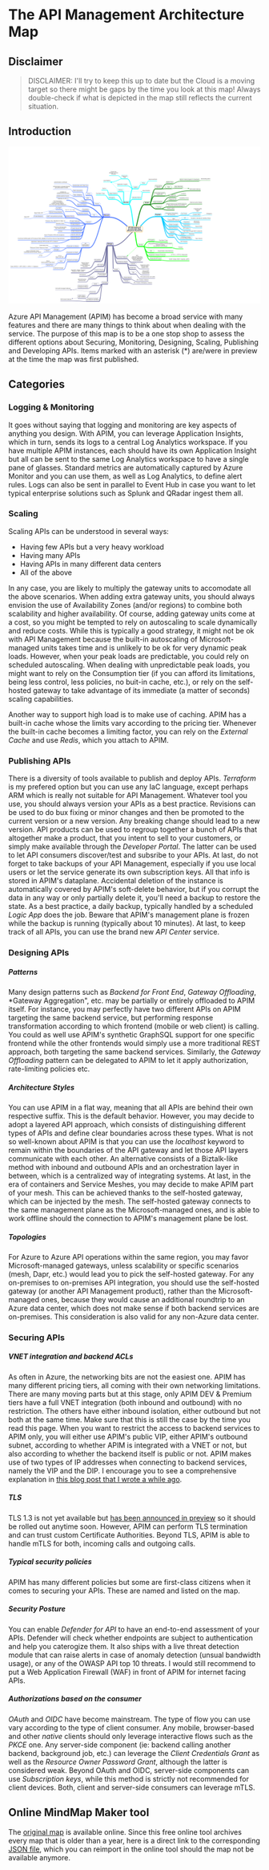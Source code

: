 # The API Management Architecture Map
## Disclaimer
> DISCLAIMER: I'll try to keep this up to date but the Cloud is a moving target so there might be gaps by the time you look at this map! Always double-check if what is depicted in the map still reflects the current situation. 

## Introduction
![apimanagementmap](./images/apim.png)

Azure API Management (APIM) has become a broad service with many features and there are many things to think about when dealing with the service. The purpose of this map is to be a one stop shop to assess the different options about Securing, Monitoring, Designing, Scaling, Publishing and Developing APIs. Items marked with an asterisk (*) are/were in preview at the time the map was first published.

## Categories
### Logging & Monitoring
It goes without saying that logging and monitoring are key aspects of anything you design. With APIM, you can leverage Application Insights, which in turn, sends its logs to a central Log Analytics workspace. If you have multiple APIM instances, each should have its own Application Insight but all can be sent to the same Log Analytics workspace to have a single pane of glasses. Standard metrics are automatically captured by Azure Monitor and you can use them, as well as Log Analytics, to define alert rules. Logs can also be sent in parallel to Event Hub in case you want to let typical enterprise solutions such as Splunk and QRadar ingest them all.  

### Scaling
Scaling APIs can be understood in several ways:

- Having few APIs but a very heavy workload
- Having many APIs
- Having APIs in many different data centers
- All of the above

In any case, you are likely to multiply the gateway units to accomodate all the above scenarios. When adding extra gateway units, you should always envision the use of Availability Zones (and/or regions) to combine both scalability and higher availability. Of course, adding gateway units come at a cost, so you might be tempted to rely on autoscaling to scale dynamically and reduce costs. While this is typically a good strategy, it might not be ok with API Management because the built-in autoscaling of Microsoft-managed units takes time and is unlikely to be ok for very dynamic peak loads. However, when your peak loads are predictable, you could rely on scheduled autoscaling. When dealing with unpredictable peak loads, you might want to rely on the Consumption tier (if you can afford its limitations, being less control, less policies, no buit-in cache, etc.), or rely on the self-hosted gateway to take advantage of its immediate (a matter of seconds) scaling capabilities.

Another way to support high load is to make use of caching. APIM has a built-in cache whose the limits vary according to the pricing tier. Whenever the built-in cache becomes a limiting factor, you can rely on the *External Cache* and use *Redis*, which you attach to APIM.

### Publishing APIs
There is a diversity of tools available to publish and deploy APIs. *Terraform* is my prefered option but you can use any IaC language, except perhaps ARM which is really not suitable for API Management. Whatever tool you use, you should always version your APIs as a best practice. Revisions can be used to do bux fixing or minor changes and then be promoted to the current version or a new version. Any breaking change should lead to a new version. API products can be used to regroup together a bunch of APIs that altogether make a product, that you intent to sell to your customers, or simply make available through the *Developer Portal*. The latter can be used to let API consumers discover/test and subsribe to your APIs. At last, do not forget to take backups of your API Management, especially if you use local users or let the service generate its own subscription keys. All that info is stored in APIM's dataplane. Accidental deletion of the instance is automatically covered by APIM's soft-delete behavior, but if you corrupt the data in any way or only partially delete it, you'll need a backup to restore the state. As a best practice, a daily backup, typically handled by a scheduled *Logic App* does the job. Beware that APIM's management plane is frozen while the backup is running (typically about 10 minutes).
At last, to keep track of all APIs, you can use the brand new *API Center* service.

### Designing APIs

##### Patterns
Many design patterns such as *Backend for Front End*, *Gateway Offloading*, *Gateway Aggregation", etc. may be partially or entirely offloaded to APIM itself. For instance, you may perfectly have two different APIs on APIM targeting the same backend service, but performing response transformation according to which frontend (mobile or web client) is calling. You could as well use APIM's synthetic GraphSQL support for one specific frontend while the other frontends would simply use a more traditional REST approach, both targeting the same backend services. Similarly, the *Gateway Offloading* pattern can be delegated to APIM to let it apply authorization, rate-limiting policies etc.
##### Architecture Styles
You can use APIM in a flat way, meaning that all APIs are behind their own respective suffix. This is the default behavior. However, you may decide to adopt a layered API approach, which consists of distinguishing different types of APIs and define clear boundaries across these types. What is not so well-known about APIM is that you can use the *localhost* keyword to remain within the boundaries of the API gateway and let those API layers communicate with each other. An alternative consists of a Biztalk-like method with inbound and outbound APIs and an orchestration layer in between, which is a centralized way of integrating systems.
At last, in the era of containers and Service Meshes, you may decide to make APIM part of your mesh. This can be achieved  thanks to the self-hosted gateway, which can be injected by the mesh. The self-hosted gateway connects to the same management plane as the Microsoft-managed ones, and is able to work offline should the connection to APIM's management plane be lost.

##### Topologies
For Azure to Azure API operations within the same region, you may favor Microsoft-managed gateways, unless scalability or specific scenarios (mesh, Dapr, etc.) would lead you to pick the self-hosted gateway. For any on-premises to on-premises API integration, you should use the self-hosted gateway (or another API Management product), rather than the Microsoft-managed ones, because they would cause an additional roundtrip to an Azure data center, which does not make sense if both backend services are on-premises. This consideration is also valid for any non-Azure data center.

### Securing APIs
##### VNET integration and backend ACLs
As often in Azure, the networking bits are not the easiest one. APIM has many different pricing tiers, all coming with their own networking limitations. There are many moving parts but at this stage, only APIM DEV & Premium tiers have a full VNET integration (both inbound and outbound) with no restriction. The others have either inbound isolation, either outbound but not both at the same time. Make sure that this is still the case by the time you read this page.
When you want to restrict the access to backend services to APIM only, you will either use APIM's public VIP, either APIM's outbound subnet, according to whether APIM is integrated with a VNET or not, but also according to whether the backend itself is public or not. APIM makes use of two types of IP addresses when connecting to backend services, namely the VIP and the DIP. I encourage you to see a comprehensive explanation in [this blog post that I wrote a while ago](https://techcommunity.microsoft.com/t5/azure-developer-community-blog/azure-api-management-networking-explained/ba-p/3274323).

##### TLS
TLS 1.3 is not yet available but [has been announced in preview](https://techcommunity.microsoft.com/t5/azure-integration-services-blog/announcing-the-availability-of-tls-1-3-in-azure-api-management/ba-p/4047586) so it should be rolled out anytime soon. However, APIM can perform TLS termination and can trust custom Certificate Authorities. Beyond TLS, APIM is able to handle mTLS for both, incoming calls and outgoing calls.

##### Typical security policies
APIM has many different policies but some are first-class citizens when it comes to securing your APIs. These are named and listed on the map.

##### Security Posture
You can enable *Defender for API* to have an end-to-end assessment of your APIs. Defender will check whether endpoints are subject to authentication and help you caterogize them. It also ships with a live threat detection module that can raise alerts in case of anomaly detection (unsual bandwidth usage), or any of the OWASP API top 10 threats. I would still recommend to put a Web Application Firewall (WAF) in front of APIM for internet facing APIs.

##### Authorizations based on the consumer
*OAuth* and *OIDC* have become mainstream. The type of flow you can use vary according to the type of client consumer. Any mobile, browser-based and other *native* clients should only leverage interactive flows such as the *PKCE* one. Any server-side component (ie: backend calling another backend, background job, etc.) can leverage the *Client Credentials Grant* as well as the *Resource Owner Password Grant*, although the latter is considered weak. Beyond OAuth and OIDC, server-side components can use *Subscription keys*, while this method is strictly not recommended for client devices. Both, client and server-side consumers can leverage mTLS.

## Online MindMap Maker tool
The [original map](https://app.mindmapmaker.org/#m:mmf6cd7312354b48b9b395bcc728e76b3b) is available online. Since this free online tool archives every map that is older than a year, here is a direct link to the corresponding [JSON file](./apim.json), which you can reimport in the online tool should the map not be available anymore.

